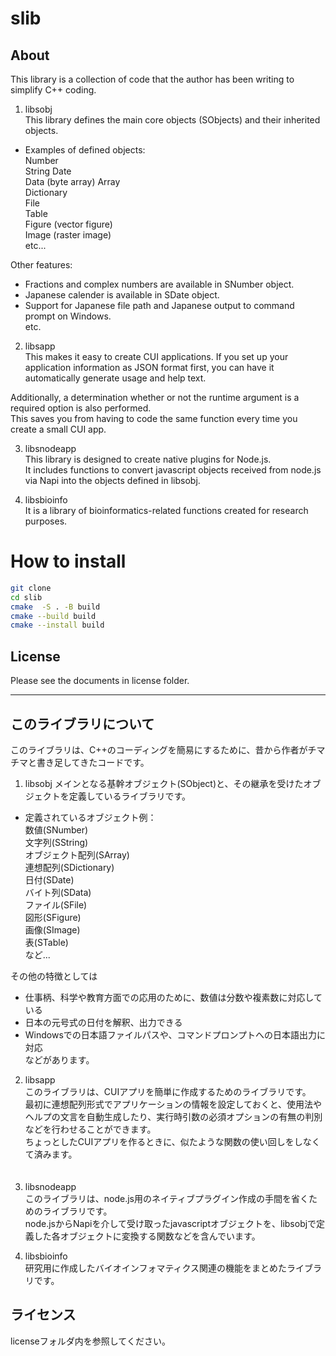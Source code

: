 # slib
## About
This library is a collection of code that the author has been writing to simplify C++ coding.  

1. libsobj  
This library defines the main core objects (SObjects) and their inherited objects.  
* Examples of defined objects:  
Number  
String
Date  
Data (byte array) 
Array  
Dictionary  
File  
Table  
Figure (vector figure)  
Image (raster image)  
etc...  
  
Other features:  
* Fractions and complex numbers are available in SNumber object.  
* Japanese calender is available in SDate object.  
* Support for Japanese file path and Japanese output to command prompt on Windows.  
etc.  

2. libsapp  
This makes it easy to create CUI applications. If you set up your application information as JSON format first, you can have it automatically generate usage and help text. 

Additionally, a determination whether or not the runtime argument is a required option is also performed.  
This saves you from having to code the same function every time you create a small CUI app.  
  
3. libsnodeapp  
This library is designed to create native plugins for Node.js.  
It includes functions to convert javascript objects received from node.js via Napi into the objects defined in libsobj.  

4. libsbioinfo  
It is a library of bioinformatics-related functions created for research purposes.


# How to install

```sh
git clone
cd slib
cmake  -S . -B build
cmake --build build
cmake --install build
```


## License
Please see the documents in license folder.

---

## このライブラリについて
このライブラリは、C++のコーディングを簡易にするために、昔から作者がチマチマと書き足してきたコードです。  

1. libsobj
メインとなる基幹オブジェクト(SObject)と、その継承を受けたオブジェクトを定義しているライブラリです。  
* 定義されているオブジェクト例：  
数値(SNumber)  
文字列(SString)  
オブジェクト配列(SArray)  
連想配列(SDictionary)  
日付(SDate)  
バイト列(SData)  
ファイル(SFile)  
図形(SFigure)  
画像(SImage)  
表(STable)  
など...  
  
その他の特徴としては  
* 仕事柄、科学や教育方面での応用のために、数値は分数や複素数に対応している  
* 日本の元号式の日付を解釈、出力できる  
* Windowsでの日本語ファイルパスや、コマンドプロンプトへの日本語出力に対応  
などがあります。  

2. libsapp  
このライブラリは、CUIアプリを簡単に作成するためのライブラリです。  
最初に連想配列形式でアプリケーションの情報を設定しておくと、使用法やヘルプの文言を自動生成したり、実行時引数の必須オプションの有無の判別などを行わせることができます。  
ちょっとしたCUIアプリを作るときに、似たような関数の使い回しをしなくて済みます。  
　　
3. libsnodeapp  
このライブラリは、node.js用のネイティブプラグイン作成の手間を省くためのライブラリです。  
node.jsからNapiを介して受け取ったjavascriptオブジェクトを、libsobjで定義した各オブジェクトに変換する関数などを含んでいます。  

4. libsbioinfo  
研究用に作成したバイオインフォマティクス関連の機能をまとめたライブラリです。


## ライセンス
licenseフォルダ内を参照してください。
